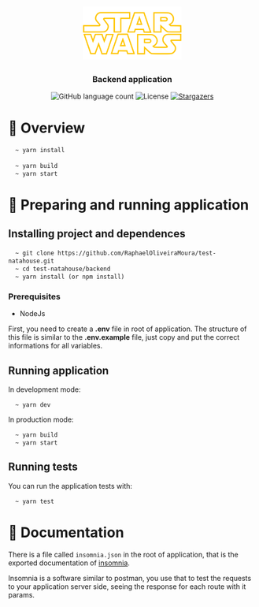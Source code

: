 <h1 align="center">
  <img alt="Star Wars" src="../.github/starwars-logo.png" width="200px" />
</h1>

<h3 align="center">
  Backend application
</h3>

<p align="center">
  <img alt="GitHub language count" src="https://img.shields.io/github/languages/count/RaphaelOliveiraMoura/test-natahouse?color=%2304D361">

  <img alt="License" src="https://img.shields.io/badge/license-MIT-%2304D361">

  <a href="https://github.com/RaphaelOliveiraMoura/test-natahouse/stargazers">
    <img alt="Stargazers" src="https://img.shields.io/github/stars/RaphaelOliveiraMoura/test-natahouse?style=social">
  </a>
</p>

# 👀 Overview

```
  ~ yarn install

  ~ yarn build
  ~ yarn start
```

# 🚀 Preparing and running application

## Installing project and dependences

```
  ~ git clone https://github.com/RaphaelOliveiraMoura/test-natahouse.git
  ~ cd test-natahouse/backend
  ~ yarn install (or npm install)
```

### Prerequisites

- NodeJs

First, you need to create a **.env** file in root of application. The structure of this file is similar to the **.env.example** file, just copy and put the correct informations for all variables.

## Running application

In development mode:

```
  ~ yarn dev
```

In production mode:

```
  ~ yarn build
  ~ yarn start
```

## Running tests

You can run the application tests with:

```
  ~ yarn test
```

# 📗 Documentation

There is a file called `insomnia.json` in the root of application, that is the exported documentation of [insomnia](https://insomnia.rest/).

Insomnia is a software similar to postman, you use that to test the requests to your application server side, seeing the response for each route with it params.
